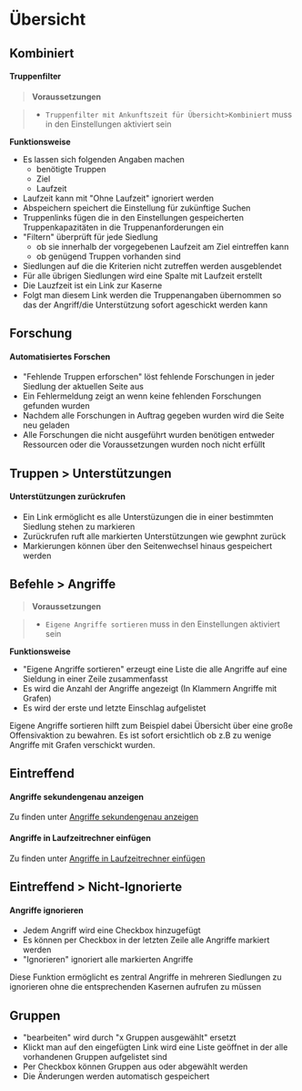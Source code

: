 # Übersicht

## Kombiniert

#### Truppenfilter

> **Voraussetzungen** 

> + `Truppenfilter mit Ankunftszeit für Übersicht>Kombiniert` muss in den Einstellungen aktiviert sein

**Funktionsweise**

+ Es lassen sich folgenden Angaben machen
	+ benötigte Truppen
	+ Ziel
	+ Laufzeit
+ Laufzeit kann mit "Ohne Laufzeit" ignoriert werden
+ Abspeichern speichert die Einstellung für zukünftige Suchen
+ Truppenlinks fügen die in den Einstellungen gespeicherten Truppenkapazitäten in die Truppenanforderungen ein
+ "Filtern" überprüft für jede Siedlung
	+ ob sie innerhalb der vorgegebenen Laufzeit am Ziel eintreffen kann
	+ ob genügend Truppen vorhanden sind
+ Siedlungen auf die die Kriterien nicht zutreffen werden ausgeblendet
+ Für alle übrigen Siedlungen wird eine Spalte mit Laufzeit erstellt
+ Die Lauzfzeit ist ein Link zur Kaserne
+ Folgt man diesem Link werden die Truppenangaben übernommen so das der Angriff/die Unterstützung sofort ageschickt werden kann


## Forschung

#### Automatisiertes Forschen

+ "Fehlende Truppen erforschen" löst fehlende Forschungen in jeder Siedlung der aktuellen Seite aus
+ Ein Fehlermeldung zeigt an wenn keine fehlenden Forschungen gefunden wurden
+ Nachdem alle Forschungen in Auftrag gegeben wurden wird die Seite neu geladen
+ Alle Forschungen die nicht ausgeführt wurden benötigen entweder Ressourcen oder die Voraussetzungen wurden noch nicht erfüllt

## Truppen > Unterstützungen

#### Unterstützungen zurückrufen

+ Ein Link ermöglicht es alle Unterstüzungen die in einer bestimmten Siedlung stehen zu markieren
+ Zurückrufen ruft alle markierten Unterstützungen wie gewphnt zurück
+ Markierungen können über den Seitenwechsel hinaus gespeichert werden

## Befehle > Angriffe

> **Voraussetzungen** 

> + `Eigene Angriffe sortieren` muss in den Einstellungen aktiviert sein

**Funktionsweise**

+ "Eigene Angriffe sortieren" erzeugt eine Liste die alle Angriffe auf eine Sieldung in einer Zeile zusammenfasst
+ Es wird die Anzahl der Angriffe angezeigt (In Klammern Angriffe mit Grafen)
+ Es wird der erste und letzte Einschlag aufgelistet

Eigene Angriffe sortieren hilft zum Beispiel dabei Übersicht über eine große Offensivaktion zu bewahren.
Es ist sofort ersichtlich ob z.B zu wenige Angriffe mit Grafen verschickt wurden.

## Eintreffend

#### Angriffe sekundengenau anzeigen

Zu finden unter [Angriffe sekundengenau anzeigen](/docs/attacks#attacks-by-second)

#### Angriffe in Laufzeitrechner einfügen

Zu finden unter [Angriffe in Laufzeitrechner einfügen](/docs/runtimecalculator#insert-into-runtimecalculator)

## Eintreffend > Nicht-Ignorierte

#### Angriffe ignorieren

+ Jedem Angriff wird eine Checkbox hinzugefügt
+ Es können per Checkbox in der letzten Zeile alle Angriffe markiert werden
+ "Ignorieren" ignoriert alle markierten Angriffe

Diese Funktion ermöglicht es zentral Angriffe in mehreren Siedlungen zu ignorieren ohne die entsprechenden Kasernen aufrufen zu müssen

## Gruppen

+ "bearbeiten" wird durch "x Gruppen ausgewählt" ersetzt
+ Klickt man auf den eingefügten Link wird eine Liste geöffnet in der alle vorhandenen Gruppen aufgelistet sind
+ Per Checkbox können Gruppen aus oder abgewählt werden
+ Die Änderungen werden automatisch gespeichert


